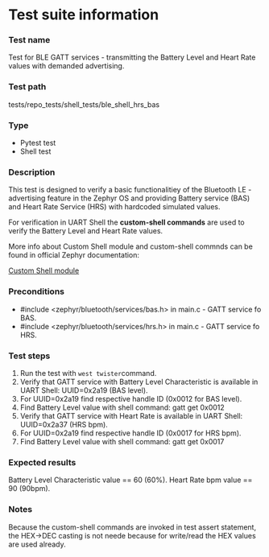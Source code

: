# Test suite information

### Test name
Test for BLE GATT services - transmitting the Battery Level and Heart Rate values with demanded advertising.

### Test path
tests/repo_tests/shell_tests/ble_shell_hrs_bas

### Type
- Pytest test
- Shell test

### Description
This test is designed to verify a basic functionalitiey of the Bluetooth LE - advertising feature in the Zephyr OS and providing Battery service (BAS) and Heart Rate Service (HRS) with hardcoded simulated values.
<p>For verification in UART Shell the <strong>custom-shell commands</strong> are used to verify the Battery Level and Heart Rate values.</p>
<p>
More info about Custom Shell module and custom-shell commnds can be found in official Zephyr documentation:<br/>

[Custom Shell module](https://docs.zephyrproject.org/latest/samples/subsys/shell/shell_module/README.html#shell-module)<p>

### Preconditions
- #include <zephyr/bluetooth/services/bas.h> in main.c - GATT service fo BAS.
- #include <zephyr/bluetooth/services/hrs.h> in main.c - GATT service fo HRS.

### Test steps
1. Run the test with `west twister`command.
2. Verify that GATT service with Battery Level Characteristic is available in UART Shell: UUID=0x2a19 (BAS level).
3. For UUID=0x2a19 find respective handle ID (0x0012 for BAS level).
4. Find Battery Level value with shell command: gatt get 0x0012
5. Verify that GATT service with Heart Rate is available in UART Shell: UUID=0x2a37 (HRS bpm).
6. For UUID=0x2a19 find respective handle ID (0x0017 for HRS bpm).
7. Find Battery Level value with shell command: gatt get 0x0017

### Expected results
Battery Level Characteristic value == 60 (60%).
Heart Rate bpm value == 90 (90bpm).

### Notes
Because the custom-shell commands are invoked in test assert statement, the HEX->DEC casting is not neede because for write/read the HEX values are used already.